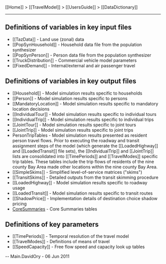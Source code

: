 [[Home]] > [[TravelModel]] > [[UsersGuide]] > [[DataDictionary]]

***

## Definitions of variables in key input files

* [[TazData]] - Land use (zonal) data
* [[PopSynHousehold]] - Household data file from the population synthesizer
* [[PopSynPerson]] - Person data file from the population synthesizer
* [[TruckDistribution]] - Commercial vehicle model parameters
* [[FixedDemand]] - Internal/external and air passenger travel

## Definitions of variables in key output files

* [[Household]] - Model simulation results specific to households
* [[Person]] - Model simulation results specific to persons
* [[MandatoryLocation]] - Model simulation results specific to mandatory location decisions
* [[IndividualTour]] - Model simulation results specific to individual tours
* [[IndividualTrip]] - Model simulation results specific to individual trips
* [[JointTour]] - Model simulation results specific to joint tours
* [[JointTrip]] - Model simulation results specific to joint trips
* PersonTripTables - Model simulation results presented as resident person travel flows.  Prior to executing the roadway and transit assignment steps of the model (which generate the [[LoadedHighway]] and [[LoadedTransit]] file sets), the [[IndividualTrip]] and [[JointTrip]] lists are consolidated into [[TimePeriods]] and [[TravelModes]] specific trip tables. These tables include the trip flows of residents of the nine county Bay Area made other locations within the nine county Bay Area.
* [[SimpleSkims]] - Simplified level-of-service matrices ("skims")
* [[TransitSkims]] - Detailed outputs from the transit skimming procedure
* [[LoadedHighway]] - Model simulation results specific to roadway usage
* [[LoadedTransit]] - Model simulation results specific to transit routes
* [[ShadowPrice]] - Implementation details of destination choice shadow pricing
* [CoreSummaries](https://github.com/BayAreaMetro/travel-model-one/blob/master/model-files/scripts/core_summaries/Readme.md) - Core Summaries tables

## Definitions of key parameters

* [[TimePeriods]] - Temporal resolution of the travel model
* [[TravelModes]] - Definitions of means of travel
* [[SpeedCapacity]] - Free flow speed and capacity look up tables

-- Main.DavidOry - 06 Jun 2011